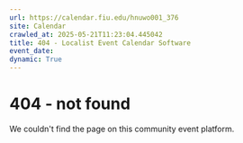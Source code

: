 ```yaml
---
url: https://calendar.fiu.edu/hnuwo001_376
site: Calendar
crawled_at: 2025-05-21T11:23:04.445042
title: 404 - Localist Event Calendar Software
event_date: 
dynamic: True
---
```


# 404 - not found
We couldn't find the page on this community event platform.
